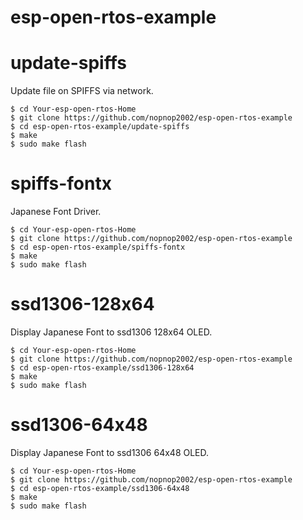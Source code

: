 # esp-open-rtos-example

# update-spiffs   
Update file on SPIFFS via network.   

	$ cd Your-esp-open-rtos-Home
	$ git clone https://github.com/nopnop2002/esp-open-rtos-example
	$ cd esp-open-rtos-example/update-spiffs
	$ make
	$ sudo make flash

# spiffs-fontx   
Japanese Font Driver.   

	$ cd Your-esp-open-rtos-Home
	$ git clone https://github.com/nopnop2002/esp-open-rtos-example
	$ cd esp-open-rtos-example/spiffs-fontx
	$ make
	$ sudo make flash

# ssd1306-128x64   
Display Japanese Font to ssd1306 128x64 OLED.   

	$ cd Your-esp-open-rtos-Home
	$ git clone https://github.com/nopnop2002/esp-open-rtos-example
	$ cd esp-open-rtos-example/ssd1306-128x64
	$ make
	$ sudo make flash

# ssd1306-64x48   
Display Japanese Font to ssd1306 64x48 OLED.   

	$ cd Your-esp-open-rtos-Home
	$ git clone https://github.com/nopnop2002/esp-open-rtos-example
	$ cd esp-open-rtos-example/ssd1306-64x48
	$ make
	$ sudo make flash

